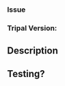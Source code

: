 <!--- Thank you for contributing! -->
<!--- Provide a general summary of your changes in the Title above -->
<!--- See our Contribution Guidelines here:
          https://tripaldoc.readthedocs.io/en/latest/contributing.html -->


<!---  Please set the header below based on the PR type:
# New Feature
# Bug Fix
# Tripal 4 Core Dev Task  --->

#

### Issue #

<!--- Enter the Tripal version this PR applies to (i.e. either 3 or 4 ;-p) --->
### Tripal Version: 

## Description
<!--- Describe your changes in detail -->
<!--- Why is this change required? What problem does it solve? -->

## Testing?
<!--- Please describe in detail how to test these changes. -->
<!--- Reviewers will use this section to test the submission! -->
<!--- If you've implemented PHPUnit tests, you can describe the test cases here. -->
